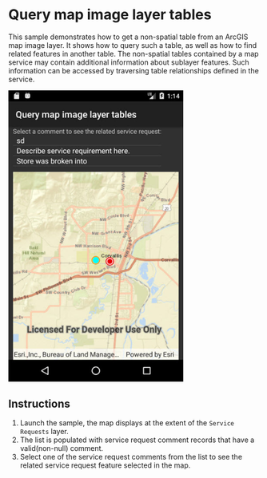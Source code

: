 # Query map image layer tables

This sample demonstrates how to get a non-spatial table from an ArcGIS map image layer. It shows how to query such a table, as well as how to find related features in another table. The non-spatial tables contained by a map service may contain additional information about sublayer features. Such information can be accessed by traversing table relationships defined in the service.

<img src="MapImageLayerTables.jpg" width="350"/>

## Instructions

1. Launch the sample, the map displays at the extent of the `Service Requests` layer.
2. The list is populated with service request comment records that have a valid(non-null) comment.
3. Select one of the service request comments from the list to see the related service request feature selected in the map.
